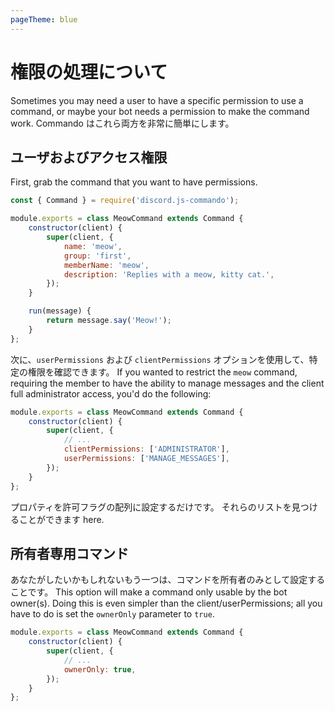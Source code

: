 ```yaml
---
pageTheme: blue
---
```


# 権限の処理について

Sometimes you may need a user to have a specific permission to use a command, or maybe your bot needs a permission to make the command work. Commando はこれら両方を非常に簡単にします。

## ユーザおよびアクセス権限

First, grab the command that you want to have permissions.

```js
const { Command } = require('discord.js-commando');

module.exports = class MeowCommand extends Command {
	constructor(client) {
		super(client, {
			name: 'meow',
			group: 'first',
			memberName: 'meow',
			description: 'Replies with a meow, kitty cat.',
		});
	}

	run(message) {
		return message.say('Meow!');
	}
};
```

次に、`userPermissions` および `clientPermissions` オプションを使用して、特定の権限を確認できます。 If you wanted to restrict the `meow` command, requiring the member to have the ability to manage messages and the client full administrator access, you'd do the following:

```js {5-6}
module.exports = class MeowCommand extends Command {
    constructor(client) {
        super(client, {
            // ...
            clientPermissions: ['ADMINISTRATOR'],
            userPermissions: ['MANAGE_MESSAGES'],
        });
    }
};
```

プロパティを許可フラグの配列に設定するだけです。 それらのリストを見つけることができます <docs-link path="class/Permissions?scrollTo=s-FLAGS">here</docs-link>.

## 所有者専用コマンド

あなたがしたいかもしれないもう一つは、コマンドを所有者のみとして設定することです。 This option will make a command only usable by the bot owner(s). Doing this is even simpler than the client/userPermissions; all you have to do is set the `ownerOnly` parameter to `true`.

```js {5}
module.exports = class MeowCommand extends Command {
    constructor(client) {
        super(client, {
            // ...
            ownerOnly: true,
        });
    }
};
```
